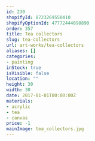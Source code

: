 ```yaml
---
id: 230
shopifyId: 8723269550410
shopifyOptionId: 47772444098890
order: 357
title: Tea collectors
slug: tea-collectors
url: art-works/tea-collectors
aliases: []
categories:
- painting
inStock: true
isVisible: false
location: ""
height: 30
width: 30
date: 2017-01-01T00:00:00Z
materials:
- acrylic
- tea
- canvas
price: -1
mainImage: tea_collectors.jpg
---
```

